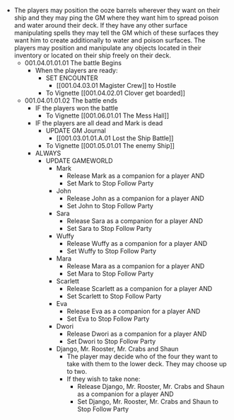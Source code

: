 - The players may position the ooze barrels wherever they want on their ship and they may ping the GM where they want him to spread poison and water around their deck. If they have any other surface manipulating spells they may tell the GM which of these surfaces they want him to create additionally to water and poison surfaces. The players may position and manipulate any objects located in their inventory or located on their ship freely on their deck.
	- 001.04.01.01.01 The battle Begins
		- When the players are ready:
			- SET ENCOUNTER
				- [[001.04.03.01 Magister Crew]] to Hostile
			- To Vignette [[001.04.02.01 Clover get boarded]]
	- 001.04.01.01.02 The battle ends
		- IF the players won the battle
			- To Vignette [[001.06.01.01 The Mess Hall]]
		- IF the players are all dead and Mark is dead
			- UPDATE GM Journal
				- [[001.03.01.01.A.01 Lost the Ship Battle]]
			- To Vignette [[001.05.01.01 The enemy Ship]]
		- ALWAYS
			- UPDATE GAMEWORLD
				- Mark
					- Release Mark as a companion for a player AND
					- Set Mark to Stop Follow Party
				- John
					- Release John as a companion for a player AND
					- Set John to Stop Follow Party
				- Sara
					- Release Sara as a companion for a player AND
					- Set Sara to Stop Follow Party
				- Wuffy
					- Release Wuffy as a companion for a player AND
					- Set Wuffy to Stop Follow Party
				- Mara
					- Release Mara as a companion for a player AND
					- Set Mara to Stop Follow Party
				- Scarlett
					- Release Scarlett as a companion for a player AND
					- Set Scarlett to Stop Follow Party
				- Eva
					- Release Eva as a companion for a player AND
					- Set Eva to Stop Follow Party
				- Dwori
					- Release Dwori as a companion for a player AND
					- Set Dwori to Stop Follow Party
				- Django, Mr. Rooster, Mr. Crabs and Shaun
					- The player may decide who of the four they want to take with them to the lower deck. They may choose up to two.
					- If they wish to take none:
						- Release Django, Mr. Rooster, Mr. Crabs and Shaun as a companion for a player AND
						- Set Django, Mr. Rooster, Mr. Crabs and Shaun to Stop Follow Party